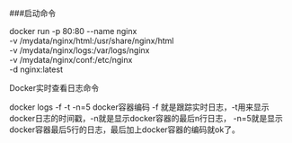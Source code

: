 


###启动命令

docker run -p 80:80 --name nginx \
-v /mydata/nginx/html:/usr/share/nginx/html \
-v /mydata/nginx/logs:/var/logs/nginx \
-v /mydata/nginx/conf:/etc/nginx \
-d nginx:latest


Docker实时查看日志命令

docker logs -f -t  -n=5 docker容器编码
-f 就是跟踪实时日志，-t用来显示docker日志的时间戳，-n就是显示docker容器的最后n行日志，
-n=5就是显示docker容器最后5行的日志，最后加上docker容器的编码就ok了。